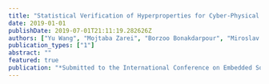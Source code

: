 ```yaml
---
title: "Statistical Verification of Hyperproperties for Cyber-Physical Systems"
date: 2019-01-01
publishDate: 2019-07-01T21:11:19.282626Z
authors: ["Yu Wang", "Mojtaba Zarei", "Borzoo Bonakdarpour", "Miroslav Pajic"]
publication_types: ["1"]
abstract: ""
featured: true
publication: "*Submitted to the International Conference on Embedded Software*"
---
```


